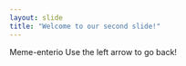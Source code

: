 ```yaml
---
layout: slide
title: "Welcome to our second slide!"
---
```

Meme-enterio
Use the left arrow to go back!

